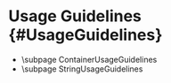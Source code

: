 Usage Guidelines {#UsageGuidelines}
===============

* \subpage ContainerUsageGuidelines
* \subpage StringUsageGuidelines